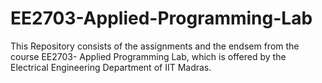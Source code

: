# EE2703-Applied-Programming-Lab
This Repository consists of the assignments and the endsem from the course EE2703- Applied Programming Lab,
which is offered by the Electrical Engineering Department of IIT Madras.
